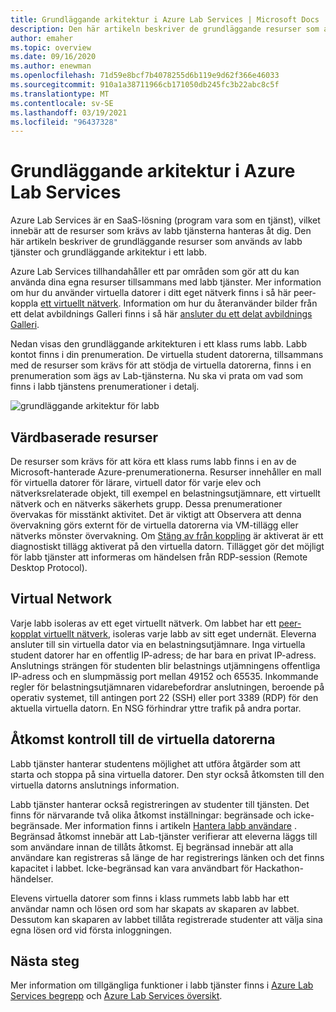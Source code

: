 ```yaml
---
title: Grundläggande arkitektur i Azure Lab Services | Microsoft Docs
description: Den här artikeln beskriver de grundläggande resurser som används av labb tjänster och grundläggande arkitektur i ett labb.
author: emaher
ms.topic: overview
ms.date: 09/16/2020
ms.author: enewman
ms.openlocfilehash: 71d59e8bcf7b4078255d6b119e9d62f366e46033
ms.sourcegitcommit: 910a1a38711966cb171050db245fc3b22abc8c5f
ms.translationtype: MT
ms.contentlocale: sv-SE
ms.lasthandoff: 03/19/2021
ms.locfileid: "96437328"
---
```

# <a name="architecture-fundamentals-in-azure-lab-services"></a>Grundläggande arkitektur i Azure Lab Services

Azure Lab Services är en SaaS-lösning (program vara som en tjänst), vilket innebär att de resurser som krävs av labb tjänsterna hanteras åt dig. Den här artikeln beskriver de grundläggande resurser som används av labb tjänster och grundläggande arkitektur i ett labb.  

Azure Lab Services tillhandahåller ett par områden som gör att du kan använda dina egna resurser tillsammans med labb tjänster.  Mer information om hur du använder virtuella datorer i ditt eget nätverk finns i så här peer-koppla [ett virtuellt nätverk](how-to-connect-peer-virtual-network.md).  Information om hur du återanvänder bilder från ett delat avbildnings Galleri finns i så här [ansluter du ett delat avbildnings Galleri](how-to-attach-detach-shared-image-gallery.md).

Nedan visas den grundläggande arkitekturen i ett klass rums labb.  Labb kontot finns i din prenumeration. De virtuella student datorerna, tillsammans med de resurser som krävs för att stödja de virtuella datorerna, finns i en prenumeration som ägs av Lab-tjänsterna. Nu ska vi prata om vad som finns i labb tjänstens prenumerationer i detalj.

![grundläggande arkitektur för labb](./media/classroom-labs-fundamentals/labservices-basic-architecture.png)

## <a name="hosted-resources"></a>Värdbaserade resurser

De resurser som krävs för att köra ett klass rums labb finns i en av de Microsoft-hanterade Azure-prenumerationerna.  Resurser innehåller en mall för virtuella datorer för lärare, virtuell dator för varje elev och nätverksrelaterade objekt, till exempel en belastningsutjämnare, ett virtuellt nätverk och en nätverks säkerhets grupp.  Dessa prenumerationer övervakas för misstänkt aktivitet.  Det är viktigt att Observera att denna övervakning görs externt för de virtuella datorerna via VM-tillägg eller nätverks mönster övervakning.  Om [Stäng av från koppling](how-to-enable-shutdown-disconnect.md) är aktiverat är ett diagnostiskt tillägg aktiverat på den virtuella datorn. Tillägget gör det möjligt för labb tjänster att informeras om händelsen från RDP-session (Remote Desktop Protocol).

## <a name="virtual-network"></a>Virtual Network

Varje labb isoleras av ett eget virtuellt nätverk.  Om labbet har ett [peer-kopplat virtuellt nätverk](how-to-connect-peer-virtual-network.md), isoleras varje labb av sitt eget undernät.  Eleverna ansluter till sin virtuella dator via en belastningsutjämnare.  Inga virtuella student datorer har en offentlig IP-adress; de har bara en privat IP-adress.  Anslutnings strängen för studenten blir belastnings utjämningens offentliga IP-adress och en slumpmässig port mellan 49152 och 65535.  Inkommande regler för belastningsutjämnaren vidarebefordrar anslutningen, beroende på operativ systemet, till antingen port 22 (SSH) eller port 3389 (RDP) för den aktuella virtuella datorn. En NSG förhindrar yttre trafik på andra portar.

## <a name="access-control-to-the-virtual-machines"></a>Åtkomst kontroll till de virtuella datorerna

Labb tjänster hanterar studentens möjlighet att utföra åtgärder som att starta och stoppa på sina virtuella datorer.  Den styr också åtkomsten till den virtuella datorns anslutnings information.

Labb tjänster hanterar också registreringen av studenter till tjänsten. Det finns för närvarande två olika åtkomst inställningar: begränsade och icke-begränsade. Mer information finns i artikeln [Hantera labb användare](how-to-configure-student-usage.md#send-invitations-to-users) . Begränsad åtkomst innebär att Lab-tjänster verifierar att eleverna läggs till som användare innan de tillåts åtkomst. Ej begränsad innebär att alla användare kan registreras så länge de har registrerings länken och det finns kapacitet i labbet. Icke-begränsad kan vara användbart för Hackathon-händelser.

Elevens virtuella datorer som finns i klass rummets labb labb har ett användar namn och lösen ord som har skapats av skaparen av labbet.  Dessutom kan skaparen av labbet tillåta registrerade studenter att välja sina egna lösen ord vid första inloggningen.  

## <a name="next-steps"></a>Nästa steg

Mer information om tillgängliga funktioner i labb tjänster finns i [Azure Lab Services begrepp](classroom-labs-concepts.md) och [Azure Lab Services översikt](classroom-labs-overview.md).
